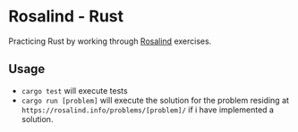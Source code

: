 # Rosalind - Rust

Practicing Rust by working through [Rosalind](https://rosalind.info) exercises.

## Usage
* `cargo test` will execute tests
* `cargo run [problem]` will execute the solution for the problem residing at `https://rosalind.info/problems/[problem]/` if i have implemented a solution.
